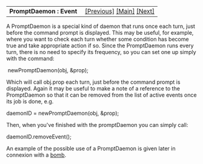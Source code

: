 ---
---
<table width="100%" data-border="0" data-cellspacing="0"
data-cellpadding="3" data-bgcolor="#C0C0C0">
<colgroup>
<col style="width: 50%" />
<col style="width: 50%" />
</colgroup>
<tbody>
<tr>
<td style="text-align: left;"><strong>PromptDaemon : Event<br />
</strong></td>
<td style="text-align: right;"><a href="sensedaemon.html">[Previous]</a>
<a href="generalintroduction.html">[Main]</a> <a
href="onetimepromptdaemon.html">[Next]</a></td>
</tr>
</tbody>
</table>

  
A PromptDaemon is a special kind of daemon that runs once each turn,
just before the command prompt is displayed. This may be useful, for
example, where you want to check each turn whether some condition has
become true and take appropriate action if so. Since the PromptDaemon
runs every turn, there is no need to specify its frequency, so you can
set one up simply with the command:  
  
 newPromptDaemon(obj, &prop);  
  
Which will call obj.prop each turn, just before the command prompt is
displayed. Again it may be useful to make a note of a reference to the
PromptDaemon so that it can be removed from the list of active events
once its job is done, e.g.  
  
daemonID = newPromptDaemon(obj, &prop);  
  
Then, when you've finished with the promptDaemon you can simply call:  
  
daemonID.removeEvent();  
  
An example of the possible use of a PromptDaemon is given later in
connexion with a [bomb](senseconnector.html).  
  
